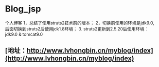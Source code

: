 # Blog_jsp
个人博客
1，总结了使用struts2技术前的版本；
2，切换前使用的环境是jdk9.0,后面切换到struts2后使用jdk1.8环境；
3. struts2更新到2.5.20后使用环境：jdk9.0 & tomcat9.0

## [地址：http://www.lvhongbin.cn/myblog/index](http://www.lvhongbin.cn/myblog/index)
